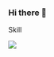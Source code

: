 ### Hi there 👋

<!--
**haegi-git/haegi-git** is a ✨ _special_ ✨ repository because its `README.md` (this file) appears on your GitHub profile.

Here are some ideas to get you started:

- 🔭 I’m currently working on ...
- 🌱 I’m currently learning ...
- 👯 I’m looking to collaborate on ...
- 🤔 I’m looking for help with ...
- 💬 Ask me about ...
- 📫 How to reach me: ...
- 😄 Pronouns: ...
- ⚡ Fun fact: ...
-->


Skill

<div>
<img src="https://img.shields.io/badge/React-61DAFB?style=flat&logo=React&logoColor=white"/>
</div>
